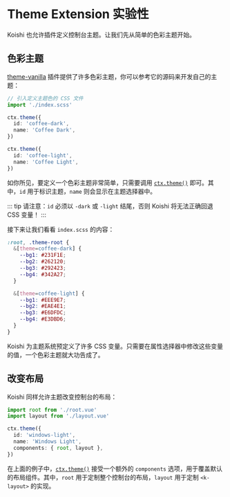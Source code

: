 # Theme Extension <badge type="warning">实验性</badge>

Koishi 也允许插件定义控制台主题。让我们先从简单的色彩主题开始。

## 色彩主题

[theme-vanilla](https://github.com/koishijs/koishi-plugin-theme-vanilla) 插件提供了许多色彩主题，你可以参考它的源码来开发自己的主题：

```ts
// 引入定义主题色的 CSS 文件
import './index.scss'

ctx.theme({
  id: 'coffee-dark',
  name: 'Coffee Dark',
})

ctx.theme({
  id: 'coffee-light',
  name: 'Coffee Light',
})
```

如你所见，要定义一个色彩主题非常简单，只需要调用 [`ctx.theme()`](../../api/console/context.md#ctx-theme) 即可。其中，`id` 用于标识主题，`name` 则会显示在主题选择器中。

::: tip
请注意：`id` 必须以 `-dark` 或 `-light` 结尾，否则 Koishi 将无法正确回退 CSS 变量！
:::

接下来让我们看看 `index.scss` 的内容：

```scss
:root, .theme-root {
  &[theme=coffee-dark] {
    --bg1: #231F1E;
    --bg2: #262120;
    --bg3: #292423;
    --bg4: #342A27;
  }

  &[theme=coffee-light] {
    --bg1: #EEE9E7;
    --bg2: #EAE4E1;
    --bg3: #E6DFDC;
    --bg4: #E3DBD6;
  }
}
```

Koishi 为主题系统预定义了许多 CSS 变量。只需要在属性选择器中修改这些变量的值，一个色彩主题就大功告成了。

## 改变布局

Koishi 同样允许主题改变控制台的布局：

```ts
import root from './root.vue'
import layout from './layout.vue'

ctx.theme({
  id: 'windows-light',
  name: 'Windows Light',
  components: { root, layout },
})
```

在上面的例子中，[`ctx.theme()`](../../api/console/context.md#ctx-theme) 接受一个额外的 `components` 选项，用于覆盖默认的布局组件。其中，`root` 用于定制整个控制台的布局，`layout` 用于定制 `<k-layout>` 的实现。
